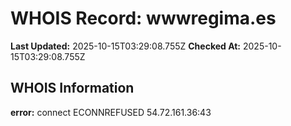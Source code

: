 # WHOIS Record: wwwregima.es

**Last Updated:** 2025-10-15T03:29:08.755Z
**Checked At:** 2025-10-15T03:29:08.755Z

## WHOIS Information

**error:** connect ECONNREFUSED 54.72.161.36:43

